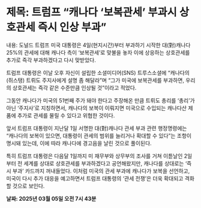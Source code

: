 # **제목: 트럼프 “캐나다 ‘보복관세’ 부과시 상호관세 즉시 인상 부과”**

  내용: 도널드 트럼프 미국 대통령은 4일(현지시간)부터 부과하기 시작한 대(對)캐나다 25%의 관세에 대해 캐나다 측이 ‘보복관세’로 맞불을 놓자 이에 상응하는 상호관세를 추가로 즉각 부과하겠다고 다시 맞받았다.

트럼프 대통령은 이날 오후 자신이 설립한 소셜미디어(SNS) 트루스소셜에 “캐나다의 (쥐스탱) 트뤼도 주지사에게 설명 좀 해달라”며 “그가 미국에 보복관세를 부과하면, 우리의 상호관세는 즉각 같은 수준만큼 인상될 것”이라고 적었다.

그동안 캐나다가 미국의 51번째 주가 돼야 한다고 주장해온 만큼 트뤼도 총리를 ‘총리’가 아닌 ‘주지사’로 지칭하면서, 캐나다의 보복이 이뤄지면 미국으로 수입되는 캐나다산 제품에 추가로 관세를 물릴 수 있다고 위협한 것이다.

앞서 트럼프 대통령이 지난달 1일 서명한 대(對)캐나다 관세 부과 관련 행정명령에는 “캐나다의 보복이 있으면, 대통령이 관세의 범위를 늘리거나 확대할 수 있다”는 조항이 명시돼 있는데, 이에 따라 캐나다에 경고음을 날린 것으로 풀이된다.

특히 트럼프 대통령은 다음달 1일까지 미 재무부와 상무부의 조사를 거쳐 이튿날인 2일부터 전 세계를 상대로 상호관세를 부과하겠다고 공언해왔지만, 캐나다를 상대로는 ‘즉시 부과’ 카드까지 꺼내들었다. 이처럼 미국의 관세 부과에 캐나다가 보복을 선언하고, 미국이 다시 추가 대응을 예고하면서 트럼프 대통령의 ‘관세 전쟁’은 더욱 확대되고 격화할 것으로 보인다.

  **날짜: 2025년 03월 05일 오전 7시 43분**